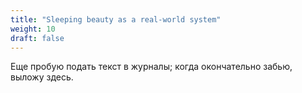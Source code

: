 ```yaml
---
title: "Sleeping beauty as a real-world system"
weight: 10
draft: false
---
```


Еще пробую подать текст в журналы; когда окончательно забью, выложу здесь. 